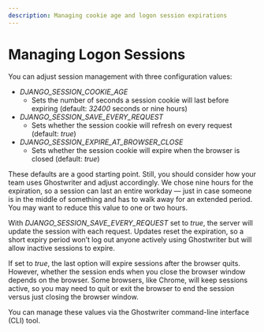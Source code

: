 ```yaml
---
description: Managing cookie age and logon session expirations
---
```


# Managing Logon Sessions

You can adjust session management with three configuration values:

* _DJANGO\_SESSION\_COOKIE\_AGE_
  * Sets the number of seconds a session cookie will last before expiring (default: _32400_ seconds or nine hours)
* _DJANGO\_SESSION\_SAVE\_EVERY\_REQUEST_
  * Sets whether the session cookie will refresh on every request (default: _true_)
* _DJANGO\_SESSION\_EXPIRE\_AT\_BROWSER\_CLOSE_
  * Sets whether the session cookie will expire when the browser is closed (default: _true_)

These defaults are a good starting point. Still, you should consider how your team uses Ghostwriter and adjust accordingly. We chose nine hours for the expiration, so a session can last an entire workday — just in case someone is in the middle of something and has to walk away for an extended period. You may want to reduce this value to one or two hours.

With _DJANGO\_SESSION\_SAVE\_EVERY\_REQUEST_ set to _true_, the server will update the session with each request. Updates reset the expiration, so a short expiry period won’t log out anyone actively using Ghostwriter but will allow inactive sessions to expire.

If set to _true_, the last option will expire sessions after the browser quits. However, whether the session ends when you close the browser window depends on the browser. Some browsers, like Chrome, will keep sessions active, so you may need to quit or exit the browser to end the session versus just closing the browser window.

You can manage these values via the Ghostwriter command-line interface (CLI) tool.
